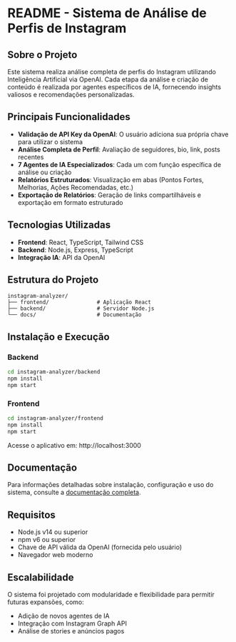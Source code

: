 # README - Sistema de Análise de Perfis de Instagram

## Sobre o Projeto

Este sistema realiza análise completa de perfis do Instagram utilizando Inteligência Artificial via OpenAI. Cada etapa da análise e criação de conteúdo é realizada por agentes específicos de IA, fornecendo insights valiosos e recomendações personalizadas.

## Principais Funcionalidades

- **Validação de API Key da OpenAI**: O usuário adiciona sua própria chave para utilizar o sistema
- **Análise Completa de Perfil**: Avaliação de seguidores, bio, link, posts recentes
- **7 Agentes de IA Especializados**: Cada um com função específica de análise ou criação
- **Relatórios Estruturados**: Visualização em abas (Pontos Fortes, Melhorias, Ações Recomendadas, etc.)
- **Exportação de Relatórios**: Geração de links compartilháveis e exportação em formato estruturado

## Tecnologias Utilizadas

- **Frontend**: React, TypeScript, Tailwind CSS
- **Backend**: Node.js, Express, TypeScript
- **Integração IA**: API da OpenAI

## Estrutura do Projeto

```
instagram-analyzer/
├── frontend/               # Aplicação React
├── backend/                # Servidor Node.js
└── docs/                   # Documentação
```

## Instalação e Execução

### Backend
```bash
cd instagram-analyzer/backend
npm install
npm start
```

### Frontend
```bash
cd instagram-analyzer/frontend
npm install
npm start
```

Acesse o aplicativo em: http://localhost:3000

## Documentação

Para informações detalhadas sobre instalação, configuração e uso do sistema, consulte a [documentação completa](./docs/documentacao.md).

## Requisitos

- Node.js v14 ou superior
- npm v6 ou superior
- Chave de API válida da OpenAI (fornecida pelo usuário)
- Navegador web moderno

## Escalabilidade

O sistema foi projetado com modularidade e flexibilidade para permitir futuras expansões, como:
- Adição de novos agentes de IA
- Integração com Instagram Graph API
- Análise de stories e anúncios pagos
